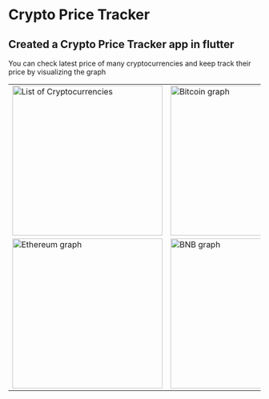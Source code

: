 # Crypto Price Tracker
## Created a Crypto Price Tracker app in flutter

You can check latest price of many cryptocurrencies and keep track their price by visualizing the graph

<table>
  <tr>
    <td><img src="https://github.com/user-attachments/assets/6ca5b847-9846-4555-b109-ccae3074a3ba" alt="List of Cryptocurrencies" width="300"></td>
    <td><img src="https://github.com/user-attachments/assets/e393175e-80b5-4629-8729-e8ec01f7e951" alt="Bitcoin graph" width="300"></td>
  </tr>
  <tr>
    <td><img src="https://github.com/user-attachments/assets/c4d212bc-9ee1-4347-852e-a7fdfdad0335" alt="Ethereum graph" width="300"></td>
    <td><img src="https://github.com/user-attachments/assets/5bc64e48-7929-4583-a736-898da563f478" alt="BNB graph" width="300"></td>
  </tr>
</table>

